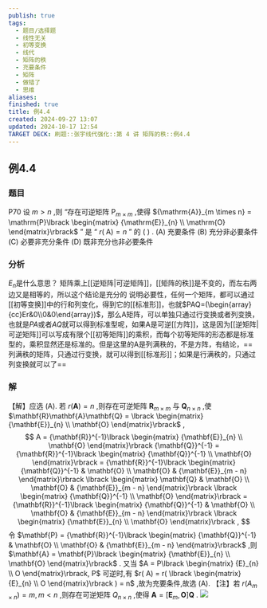 ```yaml
---
publish: true
tags:
  - 题目/选择题
  - 线性无关
  - 初等变换
  - 线代
  - 矩阵的秩
  - 充要条件
  - 矩阵
  - 做错了
  - 思维
aliases: 
finished: true
title: 例4.4
created: 2024-09-27 13:07
updated: 2024-10-17 12:54
TARGET DECK: 刷题::张宇线代强化::第 4 讲 矩阵的秩::例4.4
---
```


## 例4.4
### 题目
P70 设 $m > n$ ,则 “存在可逆矩阵 ${\mathrm{P}}_{m \times m}$ ,使得 ${\mathrm{A}}_{m \times n} = \mathrm{P}\lbrack \begin{matrix} {\mathrm{E}}_{n} \\ \mathrm{O} \end{matrix}\rbrack$ ” 是 “ $r( \mathrm{\;A}) = n$ ” 的 ( ) .
(A) 充要条件 
(B) 充分非必要条件
(C) 必要非充分条件 
(D) 既非充分也非必要条件
### 分析
$E_{n}$是什么意思？
矩阵乘上[[逆矩阵|可逆矩阵]]，[[矩阵的秩]]是不变的，而左右两边又是相等的，所以这个结论是充分的
说明必要性，任何一个矩阵，都可以通过[[初等变换]]中的行和列变化，得到它的[[标准形]]，也就$PAQ=(\begin{array}{cc}Er&0\\0&0\end{array})$，那么A矩阵，可以单独只通过行变换或者列变换，也就是$PA$或者$AQ$就可以得到标准型呢，如果A是可逆[[方阵]]，这是因为[[逆矩阵|可逆矩阵]]可以写成有限个[[初等矩阵]]的乘积，而每个初等矩阵的形态都是标准型的，乘积显然还是标准的。但是这里的A是列满秩的，不是方阵，有结论，==列满秩的矩阵，只通过行变换，就可以得到[[标准形]]；如果是行满秩的，只通过列变换就可以了==
### 解
【解】应选 (A).
若 $r( \mathbf{A}) = n$ ,则存在可逆矩阵 ${\mathbf{R}}_{m \times m}$ 与 ${\mathbf{Q}}_{n \times n}$ ,使 $\mathbf{R}\mathbf{A}\mathbf{Q} = \lbrack \begin{matrix} {\mathbf{E}}_{n} \\ \mathbf{O} \end{matrix}\rbrack$ ,
$$
A = {\mathbf{R}}^{-1}\lbrack \begin{matrix} {\mathbf{E}}_{n} \\ \mathbf{O} \end{matrix}\rbrack {\mathbf{Q}}^{-1} = {\mathbf{R}}^{-1}\lbrack \begin{matrix} {\mathbf{Q}}^{-1} \\ \mathbf{O} \end{matrix}\rbrack = {\mathbf{R}}^{-1}\lbrack \begin{matrix} {\mathbf{Q}}^{-1} & \mathbf{O} \\ \mathbf{O} & {\mathbf{E}}_{m - n} \end{matrix}\rbrack \lbrack \begin{matrix} \mathbf{Q} & \mathbf{O} \\ \mathbf{O} & {\mathbf{E}}_{m - n} \end{matrix}\rbrack \lbrack \begin{matrix} {\mathbf{Q}}^{-1} \\ \mathbf{O} \end{matrix}\rbrack = {\mathbf{R}}^{-1}\lbrack \begin{matrix} {\mathbf{Q}}^{-1} & \mathbf{O} \\ \mathbf{O} & {\mathbf{E}}_{m - n} \end{matrix}\rbrack \lbrack \begin{matrix} {\mathbf{E}}_{n} \\ \mathbf{O} \end{matrix}\rbrack ,
$$
令 $\mathbf{P} = {\mathbf{R}}^{-1}\lbrack \begin{matrix} {\mathbf{Q}}^{-1} & \mathbf{O} \\ \mathbf{O} & {\mathbf{E}}_{m - n} \end{matrix}\rbrack$ ,则 $\mathbf{A} = \mathbf{P}\lbrack \begin{matrix} {\mathbf{E}}_{n} \\ \mathbf{O} \end{matrix}\rbrack$ .
又当 $A = P\lbrack \begin{matrix} {E}_{n} \\ O \end{matrix}\rbrack, P$ 可逆时,有 $r( A) = r( \lbrack \begin{matrix} {E}_{n} \\ O \end{matrix}\rbrack ) = n$ ,故为充要条件,故选 (A).
【注】若 $r( {A}_{m \times n}) = m, m < n$ ,则存在可逆矩阵 ${Q}_{n \times n}$ ,使得 $\mathbf{A} = \lbrack {{\mathbf{E}}_{m},\mathbf{O}}\rbrack \mathbf{Q}$ .
![](https://img.hwenyi.live/202410172053553.webp)


  